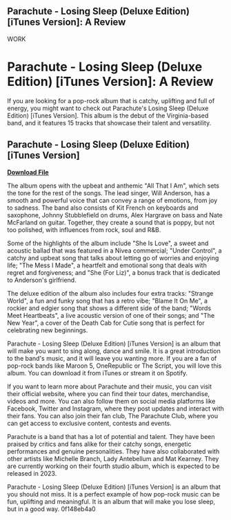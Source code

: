 ## Parachute - Losing Sleep (Deluxe Edition) [iTunes Version]: A Review

 WORK 
# Parachute - Losing Sleep (Deluxe Edition) [iTunes Version]: A Review
 
If you are looking for a pop-rock album that is catchy, uplifting and full of energy, you might want to check out Parachute's Losing Sleep (Deluxe Edition) [iTunes Version]. This album is the debut of the Virginia-based band, and it features 15 tracks that showcase their talent and versatility.
 
## Parachute - Losing Sleep (Deluxe Edition) [iTunes Version]


[**Download File**](https://www.google.com/url?q=https%3A%2F%2Fbltlly.com%2F2tM95f&sa=D&sntz=1&usg=AOvVaw3ny6_pIdVhBFZRkssR5yhk)

 
The album opens with the upbeat and anthemic "All That I Am", which sets the tone for the rest of the songs. The lead singer, Will Anderson, has a smooth and powerful voice that can convey a range of emotions, from joy to sadness. The band also consists of Kit French on keyboards and saxophone, Johnny Stubblefield on drums, Alex Hargrave on bass and Nate McFarland on guitar. Together, they create a sound that is poppy, but not too polished, with influences from rock, soul and R&B.
 
Some of the highlights of the album include "She Is Love", a sweet and acoustic ballad that was featured in a Nivea commercial; "Under Control", a catchy and upbeat song that talks about letting go of worries and enjoying life; "The Mess I Made", a heartfelt and emotional song that deals with regret and forgiveness; and "She (For Liz)", a bonus track that is dedicated to Anderson's girlfriend.
 
The deluxe edition of the album also includes four extra tracks: "Strange World", a fun and funky song that has a retro vibe; "Blame It On Me", a rockier and edgier song that shows a different side of the band; "Words Meet Heartbeats", a live acoustic version of one of their songs; and "The New Year", a cover of the Death Cab for Cutie song that is perfect for celebrating new beginnings.
 
Parachute - Losing Sleep (Deluxe Edition) [iTunes Version] is an album that will make you want to sing along, dance and smile. It is a great introduction to the band's music, and it will leave you wanting more. If you are a fan of pop-rock bands like Maroon 5, OneRepublic or The Script, you will love this album. You can download it from iTunes or stream it on Spotify.
  
If you want to learn more about Parachute and their music, you can visit their official website, where you can find their tour dates, merchandise, videos and more. You can also follow them on social media platforms like Facebook, Twitter and Instagram, where they post updates and interact with their fans. You can also join their fan club, The Parachute Club, where you can get access to exclusive content, contests and events.
 
Parachute is a band that has a lot of potential and talent. They have been praised by critics and fans alike for their catchy songs, energetic performances and genuine personalities. They have also collaborated with other artists like Michelle Branch, Lady Antebellum and Mat Kearney. They are currently working on their fourth studio album, which is expected to be released in 2023.
 
Parachute - Losing Sleep (Deluxe Edition) [iTunes Version] is an album that you should not miss. It is a perfect example of how pop-rock music can be fun, uplifting and meaningful. It is an album that will make you lose sleep, but in a good way.
 0f148eb4a0
